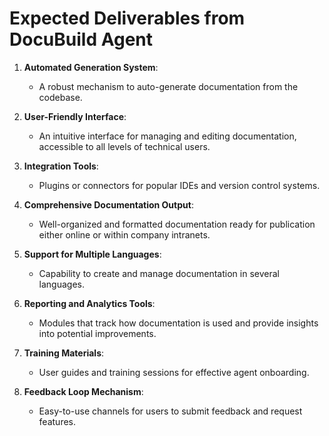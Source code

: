 # Expected Deliverables from DocuBuild Agent

1. **Automated Generation System**:
   - A robust mechanism to auto-generate documentation from the codebase.

2. **User-Friendly Interface**:
   - An intuitive interface for managing and editing documentation, accessible to all levels of technical users.

3. **Integration Tools**:
   - Plugins or connectors for popular IDEs and version control systems.

4. **Comprehensive Documentation Output**:
   - Well-organized and formatted documentation ready for publication either online or within company intranets.

5. **Support for Multiple Languages**:
   - Capability to create and manage documentation in several languages.

6. **Reporting and Analytics Tools**:
   - Modules that track how documentation is used and provide insights into potential improvements.

7. **Training Materials**:
   - User guides and training sessions for effective agent onboarding.

8. **Feedback Loop Mechanism**:
   - Easy-to-use channels for users to submit feedback and request features.
